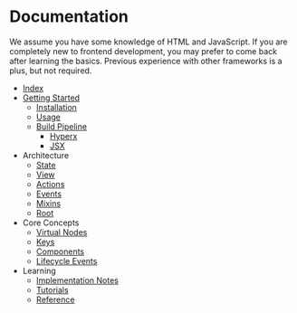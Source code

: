 # Documentation

We assume you have some knowledge of HTML and JavaScript. If you are completely new to frontend development, you may prefer to come back after learning the basics. Previous experience with other frameworks is a plus, but not required.

- [Index](/docs/index.md)
- [Getting Started](/docs/getting-started.md)
  - [Installation](/docs/getting-started.md#installation)
  - [Usage](/docs/getting-started.md#usage)
  - [Build Pipeline](/docs/getting-started.md#build-pipeline)
    - [Hyperx](/docs/hyperx.md)
    - [JSX](/docs/jsx.md)
- Architecture
  - [State](/docs/state.md)
  - [View](/docs/view.md)
  - [Actions](/docs/actions.md)
  - [Events](/docs/events.md)
  - [Mixins](/docs/mixins.md)
  - [Root](/docs/root.md)
- Core Concepts
  - [Virtual Nodes](/docs/virtual-nodes.md)
  - [Keys](/docs/keys.md)
  - [Components](/docs/components.md)
  - [Lifecycle Events](/docs/lifecycle-events.md)
- Learning
  - [Implementation Notes](/docs/implementation-notes.md)
  - [Tutorials](/docs/tutorials.md)
  - [Reference](/docs/api.md)


